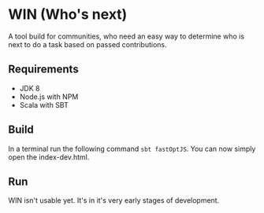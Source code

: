 # WIN (Who's next)

A tool build for communities, who need an easy way to determine who is next to do a task based on passed contributions.

## Requirements

* JDK 8
* Node.js with NPM
* Scala with SBT

## Build

In a terminal run the following command `sbt fastOptJS`. You can now simply open the index-dev.html.

## Run

WIN isn't usable yet. It's in it's very early stages of development.